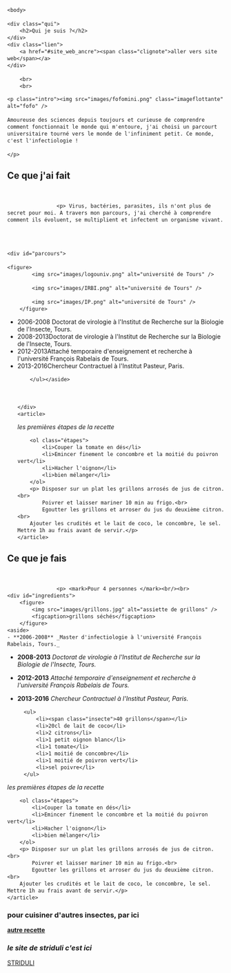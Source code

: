 
<html>
			<meta charset="utf-8"/>
			<link rel="stylesheet" href="style.css" />
	

	<body>
	
	<div class="qui">	
		<h2>Qui je suis ?</h2>
	</div>
	<div class="lien">	
		<a href="#site_web_ancre"><span class="clignote">aller vers site web</span></a>
	</div>

		<br>
		<br>
		
<section>	

	<p class="intro"><img src="images/fofomini.png" class="imageflottante" alt="fofo" />

	Amoureuse des sciences depuis toujours et curieuse de comprendre comment fonctionnait le monde qui m'entoure, j'ai choisi un parcourt universitaire tourné vers le monde de l'infiniment petit. Ce monde, c'est l'infectiologie !  

	</p>

</section>	
		
<section>
		<h2 class="dessous">Ce que j'ai fait</h2><br>

	

					<p> Virus, bactéries, parasites, ils n'ont plus de secret pour moi. A travers mon parcours, j'ai cherché à comprendre comment ils évoluent, se multiplient et infectent un organisme vivant.
<br/><br>

	<div id="parcours">
	
	<figure>
			<img src="images/logouniv.png" alt="université de Tours" />
		
			<img src="images/IRBI.png" alt="université de Tours" />
		
			<img src="images/IP.png" alt="université de Tours" />
		</figure>
		
	
<aside>	<ul>
			<li><span class="date">2006-2008</span> Doctorat de virologie à l'Institut de Recherche sur la Biologie de l'Insecte, Tours.</li>
			<li><span class="date">2008-2013</span>Doctorat de virologie à l'Institut de Recherche sur la Biologie de l'Insecte, Tours.</li>
			<li><span class="date">2012-2013</span>Attaché temporaire d'enseignement et recherche à l'université François Rabelais de Tours.</li>
			<li><span class="date">2013-2016</span>Chercheur Contractuel à l'Institut Pasteur, Paris.</li>
			
		</ul></aside>

		
		
	</div>
	<article>
<p><em>les premières étapes de la recette</em></p>
		
		<ol class="étapes">
			<li>Couper la tomate en dés</li>
			<li>Emincer finement le concombre et la moitié du poivron vert</li>
			<li>Hacher l'oignon</li>
			<li>bien mélanger</li>
		</ol>
		<p> Disposer sur un plat les grillons arrosés de jus de citron.<br>
			Poivrer et laisser mariner 10 min au frigo.<br>
			Egoutter les grillons et arroser du jus du deuxième citron.<br>
		Ajouter les crudités et le lait de coco, le concombre, le sel. Mettre 1h au frais avant de servir.</p>
	</article>
</section>
		
<section>
		<h2 class="dessous">Ce que je fais</h2><br>

	

					<p> <mark>Pour 4 personnes </mark><br/><br>
	<div id="ingredients">
		<figure>
			<img src="images/grillons.jpg" alt="assiette de grillons" />
			<figcaption>grillons séchés</figcaption>
		</figure>
	<aside>		
	- **2006-2008** _Master d'infectiologie à l'université François Rabelais, Tours._
- **2008-2013** _Doctorat de virologie à l'Institut de Recherche sur la Biologie de l'Insecte, Tours._
- **2012-2013** _Attaché temporaire d'enseignement et recherche à l'université François Rabelais de Tours._
- **2013-2016** _Chercheur Contractuel à l'Institut Pasteur, Paris._


		<ul>
			<li><span class="insecte">40 grillons</span></li>
			<li>20cl de lait de coco</li>
			<li>2 citrons</li>
			<li>1 petit oignon blanc</li>
			<li>1 tomate</li>
			<li>1 moitié de concombre</li>
			<li>1 moitié de poivron vert</li>
			<li>sel poivre</li>
		</ul>
	</aside>	
	</div>
	<article>
<p><em>les premières étapes de la recette</em></p>
		
		<ol class="étapes">
			<li>Couper la tomate en dés</li>
			<li>Emincer finement le concombre et la moitié du poivron vert</li>
			<li>Hacher l'oignon</li>
			<li>bien mélanger</li>
		</ol>
		<p> Disposer sur un plat les grillons arrosés de jus de citron.<br>
			Poivrer et laisser mariner 10 min au frigo.<br>
			Egoutter les grillons et arroser du jus du deuxième citron.<br>
		Ajouter les crudités et le lait de coco, le concombre, le sel. Mettre 1h au frais avant de servir.</p>
	</article>
</section>
<nav>
<h3>pour cuisiner d'autres insectes, par ici </h3>
<a href="criquets panés.html"> <strong>autre recette</strong>  </a>
</nav>
<footer>
		<h3 id="site_web_ancre"><em>le site de striduli c'est ici</em></h3>
<a href="https://striduli.wixsite.com/striduli" title= "ça déchire grave">STRIDULI</a> <br>
</footer>
	</body>
</html>
